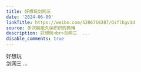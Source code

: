 ```yaml
---
title: 好想玩剑网三
date: '2024-06-09'
linkTitle: https://weibo.com/5286768287/Oiflhgv1d
source: 多次婉拒久保织织的微博
description: 好想玩<br>剑网三  ...
disable_comments: true
---
```

好想玩<br>剑网三  ...